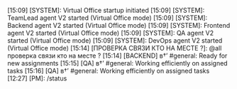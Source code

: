 [15:09] [SYSTEM]: Virtual Office startup initiated 
[15:09] [SYSTEM]: TeamLead agent V2 started (Virtual Office mode)
[15:09] [SYSTEM]: Backend agent V2 started (Virtual Office mode)
[15:09] [SYSTEM]: Frontend agent V2 started (Virtual Office mode)
[15:09] [SYSTEM]: QA agent V2 started (Virtual Office mode)
[15:09] [SYSTEM]: DevOps agent V2 started (Virtual Office mode)
[15:14] [ПРОВЕРКА СВЯЗИ КТО НА МЕСТЕ ?]: @all проверка связи кто на месте ?
[15:14] [BACKEND] в†’ #general: Ready for new assignments
[15:15] [QA] в†’ #general: Working efficiently on assigned tasks
[15:16] [QA] в†’ #general: Working efficiently on assigned tasks
[12:27] [PM]: /status
